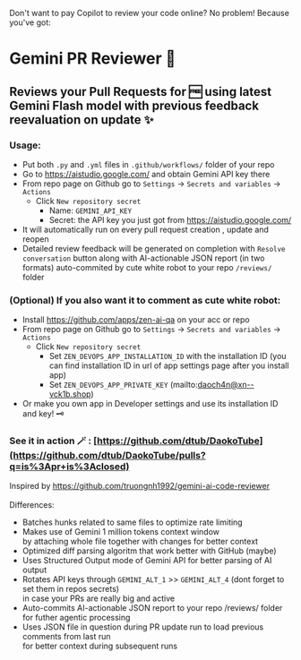 Don't want to pay Copilot to review your code online? No problem! Because you've got:
# Gemini PR Reviewer 🧠
## Reviews your Pull Requests for 🆓 using latest Gemini Flash model with previous feedback reevaluation on update ✨

### Usage:
- Put both `.py` and `.yml` files in `.github/workflows/` folder of your repo
- Go to https://aistudio.google.com/ and obtain Gemini API key there
- From repo page on Github go to `Settings` -> `Secrets and variables` -> `Actions`
  - Click `New repository secret`
    - Name: `GEMINI_API_KEY`
    - Secret: the API key you just got from https://aistudio.google.com/
- It will automatically run on every pull request creation , update and reopen
- Detailed review feedback will be generated on completion with `Resolve conversation` button along with AI-actionable JSON report (in two formats) auto-commited by cute white robot to your repo `/reviews/` folder
### (Optional) If you also want it to comment as cute white robot:
- Install https://github.com/apps/zen-ai-qa on your acc or repo
- From repo page on Github go to `Settings` -> `Secrets and variables` -> `Actions`
  - Click `New repository secret`
    - Set `ZEN_DEVOPS_APP_INSTALLATION_ID` with the installation ID (you can find installation ID in url of app settings page after you install app)
    - Set `ZEN_DEVOPS_APP_PRIVATE_KEY` (mailto:daoch4n@xn--vck1b.shop)
- Or make you own app in Developer settings and use its installation ID and key! 🗝️

### See it in action 🪄 : [https://github.com/dtub/DaokoTube](https://github.com/dtub/DaokoTube/pulls?q=is%3Apr+is%3Aclosed)

Inspired by https://github.com/truongnh1992/gemini-ai-code-reviewer 
<br><br>
Differences:
- Batches hunks related to same files to optimize rate limiting
- Makes use of Gemini 1 million tokens context window <br> by attaching whole file together with changes for better context
- Optimized diff parsing algoritm that work better with GitHub (maybe)
- Uses Structured Output mode of Gemini API for better parsing of AI output
- Rotates API keys through `GEMINI_ALT_1` >> `GEMINI_ALT_4` (dont forget to set them in repos secrets) <br> in case your PRs are really big and active
- Auto-commits AI-actionable JSON report to your repo /reviews/ folder for futher agentic processing
- Uses JSON file in question during PR update run to load previous comments from last run <br> for better context during subsequent runs
